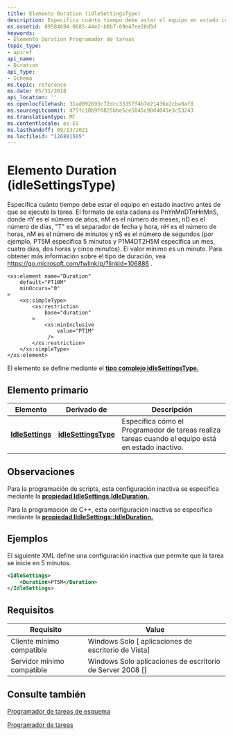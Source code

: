 ```yaml
---
title: Elemento Duration (idleSettingsType)
description: Especifica cuánto tiempo debe estar el equipo en estado inactivo antes de que se ejecute la tarea.
ms.assetid: 89584694-0685-44e2-b8b7-69e47ee28d5d
keywords:
- Elemento Duration Programador de tareas
topic_type:
- apiref
api_name:
- Duration
api_type:
- Schema
ms.topic: reference
ms.date: 05/31/2018
api_location: ''
ms.openlocfilehash: 31ad092693c72dcc33357f4b7e21436e2cba8af8
ms.sourcegitcommit: d75fc10b9f0825bbe5ce5045c90d4045e3c53243
ms.translationtype: MT
ms.contentlocale: es-ES
ms.lasthandoff: 09/13/2021
ms.locfileid: "126891505"
---
```

# <a name="duration-idlesettingstype-element"></a>Elemento Duration (idleSettingsType)

Especifica cuánto tiempo debe estar el equipo en estado inactivo antes de que se ejecute la tarea. El formato de esta cadena es PnYnMnDTnHnMnS, donde nY es el número de años, nM es el número de meses, nD es el número de días, "T" es el separador de fecha y hora, nH es el número de horas, nM es el número de minutos y nS es el número de segundos (por ejemplo, PT5M especifica 5 minutos y P1M4DT2H5M especifica un mes, cuatro días, dos horas y cinco minutos). El valor mínimo es un minuto. Para obtener más información sobre el tipo de duración, vea <https://go.microsoft.com/fwlink/p/?linkid=106886> .

``` syntax
<xs:element name="Duration"
    default="PT10M"
    minOccurs="0"
>
    <xs:simpleType>
        <xs:restriction
            base="duration"
        >
            <xs:minInclusive
                value="PT1M"
             />
        </xs:restriction>
    </xs:simpleType>
</xs:element>
```

El elemento se define mediante el [**tipo complejo idleSettingsType.**](taskschedulerschema-idlesettingstype-complextype.md)

## <a name="parent-element"></a>Elemento primario



| Elemento                                                                       | Derivado de                                                                 | Descripción                                                                                       |
|-------------------------------------------------------------------------------|------------------------------------------------------------------------------|---------------------------------------------------------------------------------------------------|
| [**IdleSettings**](taskschedulerschema-idlesettings-settingstype-element.md) | [**idleSettingsType**](taskschedulerschema-idlesettingstype-complextype.md) | Especifica cómo el Programador de tareas realiza tareas cuando el equipo está en estado inactivo.<br/> |



## <a name="remarks"></a>Observaciones

Para la programación de scripts, esta configuración inactiva se especifica mediante la [**propiedad IdleSettings.IdleDuration.**](idlesettings-idleduration.md)

Para la programación de C++, esta configuración inactiva se especifica mediante la [**propiedad IIdleSettings::IdleDuration.**](/windows/desktop/api/taskschd/nf-taskschd-iidlesettings-get_idleduration)

## <a name="examples"></a>Ejemplos

El siguiente XML define una configuración inactiva que permite que la tarea se inicie en 5 minutos.


```XML
<IdleSettings>
    <Duration>PT5M</Duration>
</IdleSettings>
```



## <a name="requirements"></a>Requisitos



| Requisito | Value |
|-------------------------------------|------------------------------------------------------|
| Cliente mínimo compatible<br/> | Windows Solo \[ aplicaciones de escritorio de Vista\]<br/>       |
| Servidor mínimo compatible<br/> | Windows Solo aplicaciones de escritorio de Server 2008 \[\]<br/> |



## <a name="see-also"></a>Consulte también

<dl> <dt>

[Programador de tareas de esquema](task-scheduler-schema-elements.md)
</dt> <dt>

[Programador de tareas](task-scheduler-start-page.md)
</dt> </dl>

 

 





